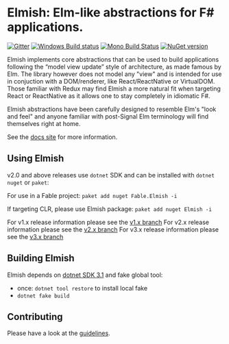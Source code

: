 Elmish: Elm-like abstractions for F# applications.
=======

[![Gitter](https://badges.gitter.im/gitterHQ/gitter.svg)](https://gitter.im/fable-compiler/Fable)
[![Windows Build status](https://ci.appveyor.com/api/projects/status/c8k7a67evgci6ama?svg=true)](https://ci.appveyor.com/project/et1975/elmish)
[![Mono Build Status](https://travis-ci.org/elmish/elmish.svg "Mono Build Status")](https://travis-ci.org/elmish/elmish)
[![NuGet version](https://badge.fury.io/nu/Fable.Elmish.svg)](https://badge.fury.io/nu/Fable.Elmish)

Elmish implements core abstractions that can be used to build applications following the “model view update” style of architecture, as made famous by Elm.
The library however does not model any "view" and is intended for use in conjuction with a DOM/renderer, like React/ReactNative or VirtualDOM.
Those familiar with Redux may find Elmish a more natural fit when targeting React or ReactNative as it allows one to stay completely in idiomatic F#.


Elmish abstractions have been carefully designed to resemble Elm's "look and feel" and anyone familiar with post-Signal Elm terminology will find themselves right at home.

See the [docs site](https://elmish.github.io/elmish/) for more information.


Using Elmish
------
v2.0 and above releases use `dotnet` SDK and can be installed with `dotnet nuget` or `paket`:

For use in a Fable project:
`paket add nuget Fable.Elmish -i`

If targeting CLR, please use Elmish package:
`paket add nuget Elmish -i`

For v1.x release information please see the [v1.x branch](https://github.com/elmish/elmish/tree/v1.x)
For v2.x release information please see the [v2.x branch](https://github.com/elmish/elmish/tree/v2.x)
For v3.x release information please see the [v3.x branch](https://github.com/elmish/elmish/tree/v3.x)


Building Elmish
------
Elmish depends on [dotnet SDK 3.1](https://www.microsoft.com/net/download/core) and fake global tool:

* once: `dotnet tool restore` to install local fake
* `dotnet fake build`


Contributing
------
Please have a look at the [guidelines](https://github.com/elmish/elmish/blob/master/.github/CONTRIBUTING.md).
